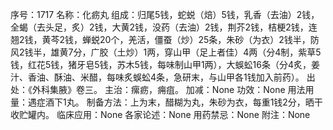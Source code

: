 序号：1717
名称：化疬丸
组成：归尾5钱，蛇蜕（焙）5钱，乳香（去油）2钱，全蝎（去头足，炙）2钱，大黄2钱，没药（去油）2钱，荆芥2钱，桔梗2钱，连翘2钱，黄芩2钱，蝉蜕20个，羌活，僵蚕（炒）25条，朱砂（为衣）2钱半，防风2钱半，雄黄7分，广胶（土炒）1两，穿山甲（足上者佳）4两（分4制，紫草5钱，红花5钱，猪牙皂5钱，苏木5钱，每味制山甲1两），大蜈蚣16条（分4炙，姜汁、香油、酥油、米醋，每味炙蜈蚣4条，急研末，与山甲各1钱加入前药）。
出处：《外科集腋》卷三。
主治：瘰疬，痈疽。
加减：None
功效：None
用法用量：遇症酒下1丸。
制备方法：上为末，醋糊为丸，朱砂为衣，每重1钱2分，晒干收贮罐内。
临床应用：None
各家论述：None
用药禁忌：None
附注：None
